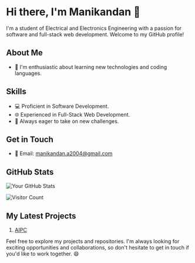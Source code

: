 # Hi there, I'm Manikandan 👋

I'm a student of Electrical and Electronics Engineering with a passion for software and full-stack web development. Welcome to my GitHub profile!

## About Me

- 🌱 I'm enthusiastic about learning new technologies and coding languages.
<!--- - 💼 I'm open to internships and collaborations in the field of software and web development. --->

## Skills

- 💻 Proficient in Software Development.
- 🌐 Experienced in Full-Stack Web Development.
- 🚀 Always eager to take on new challenges.

## Get in Touch

- 📧 Email: [manikandan.a2004@gmail.com](mailto:manikandan.a2004@gmail.com)

## GitHub Stats

![Your GitHub Stats](https://github-readme-stats.vercel.app/api?username=manik6588&show_icons=true&theme=radical)

![Visitor Count](https://profile-counter.glitch.me/manik6588/count.svg)

## My Latest Projects

1. [AIPC](https://github.com/manik6588/AIPC)

Feel free to explore my projects and repositories. I'm always looking for exciting opportunities and collaborations, so don't hesitate to get in touch if you'd like to work together. 😄


<!---
manik6588/manik6588 is a ✨ special ✨ repository because its `README.md` (this file) appears on your GitHub profile.
You can click the Preview link to take a look at your changes.
--->
